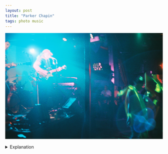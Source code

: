 ```yaml
---
layout: post
title: "Parker Chapin"
tags: photo music
---
```


![Parker Chapin](/assets/images/2022-06/2022-06-24-parker-chapin.jpg)

<details>
	<summary>Explanation</summary>

	This is a fun picture I took of the second show of the night, Parker Chapin. Parker Chapin is an Austin area based musician who plays a blend of folk and pop/rock. His show is pretty high energy and quite charismatic even if that isn't the first thing you think of when he walks on stage.<br><br>

	When I go see a show, I tend to come early and stay through the headliner if I'm not in a rush or it isn't a festival. This lets me listen to music I wouldn't normally listen to and and this falls into that camp. Going into the night I'd heard Christine Renner before and had listened to a bit of Katie Toupin. However, Parker Chapin was a complete unknown to me.<br><br>

	Listening to his music now, some time after the show, I'm still not sure I'd intentionally go see him. The music kind of floats along, lilting. It's very relaxing to listen to but doesn't necessarily inspire me to seek it out if that makes sense. However, what I will say is that his live show is a fair bit more fun and energetic.<br><br>

	This picture therefore is me trying to express some of that energy. I won't lie and say that this picture is exactly what I was aiming for. But I wanted to take a picture of the crowd, in this case a bachelorette party full of folks in banana costumes, interacting with the music. The backlighting was intentional but stronger than I expected. The really unexpected bit was how lit he actually ended up. There's a pink light off to the left shining on him which doesn't seem like it should be that strong but I guess it's timed with the strong blue light in the back, creating this luminescent effect.<br><br>

	Overall I think the picture's a success, even if it's stranger than I expected. Do I wish the crowd were closer to the stage? Yes. Do I wish I could've reoriented a bit to tamp down a bit of the strong blue light in the back? Maybe. It's definitely the type of picture that I like but also gives me more ways to think about the scenes in front of me. Quite frankly, that's all I can really hope for in a picture.
</details>

